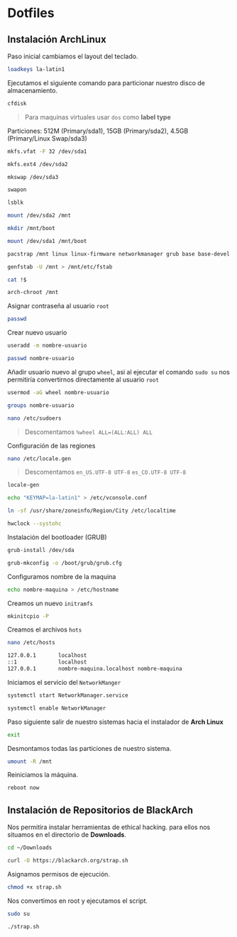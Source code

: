 # Dotfiles

## Instalación ArchLinux

Paso inicial cambiamos el layout del teclado.

```bash
loadkeys la-latin1
```

Ejecutamos el siguiente comando para particionar nuestro disco de almacenamiento.

```bash
cfdisk
```

> Para maquinas virtuales usar `dos` como **label type**

Particiones: 512M (Primary/sda1), 15GB (Primary/sda2), 4.5GB (Primary/Linux Swap/sda3)

```bash
mkfs.vfat -F 32 /dev/sda1
```

```bash
mkfs.ext4 /dev/sda2
```

```bash
mkswap /dev/sda3
```

```bash
swapon
```

```bash
lsblk
```

```bash
mount /dev/sda2 /mnt
```

```bash
mkdir /mnt/boot
```

```bash
mount /dev/sda1 /mnt/boot
```

```bash
pacstrap /mnt linux linux-firmware networkmanager grub base base-devel git neovim nano
```

```bash
genfstab -U /mnt > /mnt/etc/fstab
```

```bash
cat !$
```

```bash
arch-chroot /mnt
```

Asignar contraseña al usuario `root`

```bash
passwd
```

Crear nuevo usuario

```bash
useradd -m nombre-usuario
```

```bash
passwd nombre-usuario
```

Añadir usuario nuevo al grupo `wheel`, asi al ejecutar el comando `sudo su` nos permitiría convertirnos directamente al usuario `root`

```bash
usermod -aG wheel nombre-usuario
```

```bash
groups nombre-usuario
```

```bash
nano /etc/sudoers
```

> Descomentamos `%wheel ALL=(ALL:ALL) ALL`

Configuración de las regiones

```bash
nano /etc/locale.gen
```

> Descomentamos `en_US.UTF-8 UTF-8` `es_CO.UTF-8 UTF-8`

```bash
locale-gen
```

```bash
echo "KEYMAP=la-latin1" > /etc/vconsole.conf 
```

```bash
ln -sf /usr/share/zoneinfo/Region/City /etc/localtime
```

```bash
hwclock --systohc
```

Instalación del bootloader (GRUB)

```bash
grub-install /dev/sda
```

```bash
grub-mkconfig -o /boot/grub/grub.cfg
```

Configuramos nombre de la maquina

```bash
echo nombre-maquina > /etc/hostname
```

Creamos un nuevo `initramfs`
```bash
mkinitcpio -P
```

Creamos el archivos `hots`

```bash
nano /etc/hosts
```

```bash
127.0.0.1       localhost
::1             localhost
127.0.0.1       nombre-maquina.localhost nombre-maquina
```

Iniciamos el servicio del `NetworkManger`

```bash
systemctl start NetworkManager.service
```

```bash
systemctl enable NetworkManager
```

Paso siguiente salir de nuestro sistemas hacia el instalador de **Arch Linux**

```bash
exit
```

Desmontamos todas las particiones de nuestro sistema.

```bash
umount -R /mnt
```

Reiniciamos la máquina.

```bash
reboot now
```

## Instalación de Repositorios de BlackArch

Nos permitira instalar herramientas de ethical hacking. para ellos nos situamos en el directorio de **Downloads**.

```bash
cd ~/Downloads
```

```bash
curl -O https://blackarch.org/strap.sh
```

Asignamos permisos de ejecución.

```bash
chmod +x strap.sh
```

Nos convertimos en root y ejecutamos el script.

```bash
sudo su
```

```bash
./strap.sh
```
